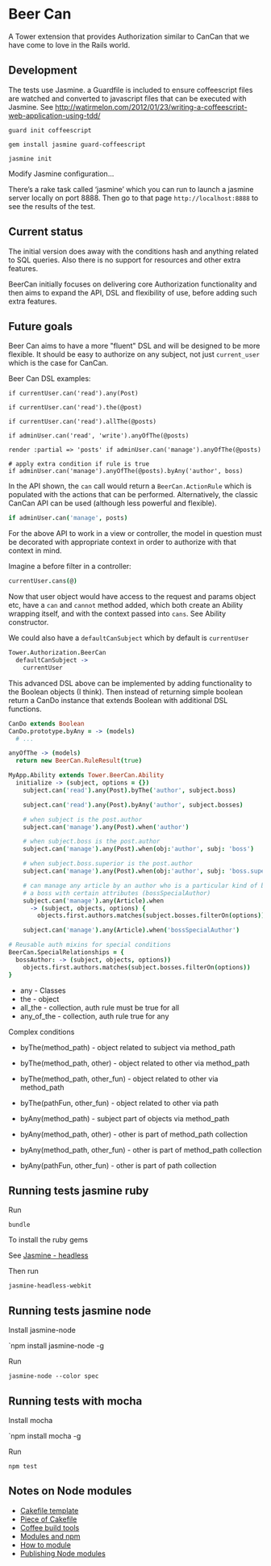 # Beer Can

A Tower extension that provides Authorization similar to CanCan that we have come to love in the Rails world.

## Development

The tests use Jasmine. a Guardfile is included to ensure coffeescript files are watched and converted to javascript files that can be executed with Jasmine.
See http://watirmelon.com/2012/01/23/writing-a-coffeescript-web-application-using-tdd/

`guard init coffeescript`

`gem install jasmine guard-coffeescript`

`jasmine init`

Modify Jasmine configuration...

There’s a rake task called ‘jasmine’ which you can run to launch a jasmine server locally on port 8888. Then go to that page `http://localhost:8888` to see the results of the test.

## Current status

The initial version does away with the conditions hash and anything related to SQL queries. Also there is no support for resources and other extra features.

BeerCan initially focuses on delivering core Authorization functionality and then aims to expand the API, DSL and flexibility of use, before adding such extra features.

## Future goals

Beer Can aims to have a more "fluent" DSL and will be designed to be more flexible. It should be easy to authorize on any subject, not just `current_user` which is the case for CanCan.

Beer Can DSL examples:

```
if currentUser.can('read').any(Post)

if currentUser.can('read').the(@post)

if currentUser.can('read').allThe(@posts)

if adminUser.can('read', 'write').anyOfThe(@posts)

render :partial => 'posts' if adminUser.can('manage').anyOfThe(@posts)

# apply extra condition if rule is true
if adminUser.can('manage').anyOfThe(@posts).byAny('author', boss)
```

In the API shown, the `can` call would return a `BeerCan.ActionRule` which is populated with the actions that can be performed. Alternatively, the classic CanCan API can be used (although less powerful and flexible).

```coffeescript
if adminUser.can('manage', posts)
```

For the above API to work in a view or controller, the model in question must be decorated with appropriate context in order to authorize with that context in mind.

Imagine a before filter in a controller:

```coffeescript
currentUser.cans(@)
```

Now that user object would have access to the request and params object etc, have a `can` and `cannot` method added, which both create an Ability wrapping itself, and with the context passed into `cans`. See Ability constructor.

We could also have a `defaultCanSubject` which by default is `currentUser`

```coffeescript
Tower.Authorization.BeerCan
  defaultCanSubject -> 
    currentUser
```


This advanced DSL above can be implemented by adding functionality to the Boolean objects (I think). Then instead of returning simple boolean return a CanDo instance that extends Boolean with additional DSL functions.

```coffeescript
CanDo extends Boolean
CanDo.prototype.byAny = -> (models)
  # ...

anyOfThe -> (models)
  return new BeerCan.RuleResult(true)
```

```coffeescript
MyApp.Ability extends Tower.BeerCan.Ability
  initialize -> (subject, options = {})
    subject.can('read').any(Post).byThe('author', subject.boss)

    subject.can('read').any(Post).byAny('author', subject.bosses)

    # when subject is the post.author
    subject.can('manage').any(Post).when('author')

    # when subject.boss is the post.author
    subject.can('manage').any(Post).when(obj:'author', subj: 'boss')

    # when subject.boss.superior is the post.author
    subject.can('manage').any(Post).when(obj:'author', subj: 'boss.superior')

    # can manage any article by an author who is a particular kind of boss
    # a boss with certain attributes (bossSpecialAuthor)
    subject.can('manage').any(Article).when
      -> (subject, objects, options) {
        objects.first.authors.matches(subject.bosses.filterOn(options))

    subject.can('manage').any(Article).when('bossSpecialAuthor')
```    

```coffeescript
# Reusable auth mixins for special conditions
BeerCan.SpecialRelationships = {
  bossAuthor: -> (subject, objects, options))
    objects.first.authors.matches(subject.bosses.filterOn(options))
}
```

* any - Classes
* the - object
* all_the - collection, auth rule must be true for all
* any_of_the - collection, auth rule true for any

Complex conditions 

* byThe(method_path) - object related to subject via method_path
* byThe(method_path, other) - object related to other via method_path
* byThe(method_path, other_fun) - object related to other via method_path
* byThe(pathFun, other_fun) - object related to other via path

* byAny(method_path) - subject part of objects via method_path
* byAny(method_path, other) - other is part of method_path collection
* byAny(method_path, other_fun) - other is part of method_path collection
* byAny(pathFun, other_fun) - other is part of path collection

## Running tests jasmine ruby

Run

`bundle`

To install the ruby gems

See [Jasmine - headless](http://johnbintz.github.com/jasmine-headless-webkit/)

Then run

`jasmine-headless-webkit`

## Running tests jasmine node

Install jasmine-node

`npm install jasmine-node -g

Run

`jasmine-node --color spec`

## Running tests with mocha

Install mocha

`npm install mocha -g

Run

`npm test`


## Notes on Node modules
* [Cakefile template](https://github.com/twilson63/cakefile-template/blob/master/Cakefile)
* [Piece of Cakefile](http://k20e.com/blog/2011/05/02/a-piece-of-cakefile/)
* [Coffee build tools](https://github.com/jashkenas/coffee-script/wiki/%5BHowTo%5D-Compiling-and-Setting-Up-Build-Tools)
* [Modules and npm](http://book.mixu.net/ch8.html)
* [How to module](http://howtonode.org/how-to-module)
* [Publishing Node modules](http://www.unrealcreations.com/groups/jahovaos/wiki/34d86/Writing_and_Publishing_nodejs_Modules.html)
